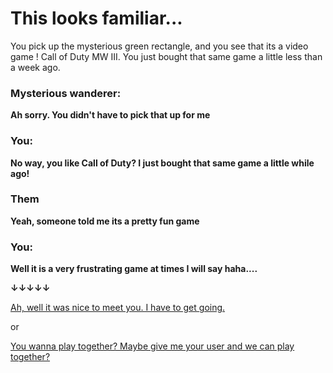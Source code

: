 # This looks familiar...

You pick up the mysterious green rectangle, and you see that its a video game ! Call of Duty MW III. You just bought that same game a little less than a week ago.

### Mysterious wanderer:
**Ah sorry. You didn't have to pick that up for me**

### You:
**No way, you like Call of Duty? I just bought that same game a little while ago!**

### Them
**Yeah, someone told me its a pretty fun game**

### You:
**Well it is a very frustrating game at times I will say haha....**


**↓↓↓↓↓**

[Ah, well it was nice to meet you. I have to get going.](playerleaves.md)

or

[You wanna play together? Maybe give me your user and we can play together?](date-plans.md)
